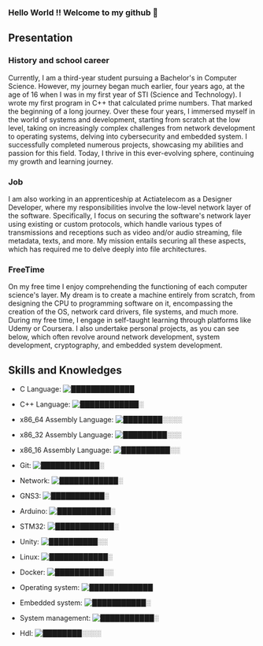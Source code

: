 ### Hello World !! Welcome to my github 👋

## Presentation

### History and school career
Currently, I am a third-year student pursuing a Bachelor's in Computer Science. However, my journey began much earlier, four years ago, at the age of 16 when I was in my first year of STI (Science and Technology). I wrote my first program in C++ that calculated prime numbers. That marked the beginning of a long journey. Over these four years, I immersed myself in the world of systems and development, starting from scratch at the low level, taking on increasingly complex challenges from network development to operating systems, delving into cybersecurity and embedded system. I successfully completed numerous projects, showcasing my abilities and passion for this field. Today, I thrive in this ever-evolving sphere, continuing my growth and learning journey. 

### Job
I am also working in an apprenticeship at Actiatelecom as a Designer Developer, where my responsibilities involve the low-level network layer of the software. Specifically, I focus on securing the software's network layer using existing or custom protocols, which handle various types of transmissions and receptions such as video and/or audio streaming, file metadata, texts, and more. My mission entails securing all these aspects, which has required me to delve deeply into file architectures.

### FreeTime 
On my free time I enjoy comprehending the functioning of each computer science's layer. My dream is to create a machine entirely from scratch, from designing the CPU to programming software on it, encompassing the creation of the OS, network card drivers, file systems, and much more. During my free time, I engage in self-taught learning through platforms like Udemy or Coursera. I also undertake personal projects, as you can see below, which often revolve around network development, system development, cryptography, and embedded system development.

## Skills and Knowledges

- C Language:
  ![█████████████](https://progress-bar.dev/90)

- C++ Language:
  ![████████████░](https://progress-bar.dev/80)

- x86_64 Assembly Language:
  ![████████░░░░](https://progress-bar.dev/40)

- x86_32 Assembly Language:
  ![█████████░░░](https://progress-bar.dev/50)

- x86_16 Assembly Language:
  ![██████████░░](https://progress-bar.dev/60)

- Git:
  ![████████████░](https://progress-bar.dev/80)

- Network:
  ![████████████░](https://progress-bar.dev/80)

- GNS3:
  ![███████████░](https://progress-bar.dev/70)

- Arduino:
  ![███████████░](https://progress-bar.dev/70)

- STM32:
  ![████████████░](https://progress-bar.dev/80)

- Unity:
  ![██████████░░](https://progress-bar.dev/60)

- Linux: 
  ![████████████░](https://progress-bar.dev/80)

- Docker:
  ![██████████░░](https://progress-bar.dev/60)

- Operating system:
  ![█████████████](https://progress-bar.dev/90)

- Embedded system:
  ![███████████░](https://progress-bar.dev/70)

- System management:
  ![███████████░](https://progress-bar.dev/70)

- Hdl:
  ![████████░░░░](https://progress-bar.dev/40)



<!--
**Nayggets/Nayggets** is a ✨ _special_ ✨ repository because its `README.md` (this file) appears on your GitHub profile.

Here are some ideas to get you started:

- 🔭 I’m currently working on ...
- 🌱 I’m currently learning ...
- 👯 I’m looking to collaborate on ...
- 🤔 I’m looking for help with ...
- 💬 Ask me about ...
- 📫 How to reach me: ...

- ⚡ Fun fact: ...
-->
